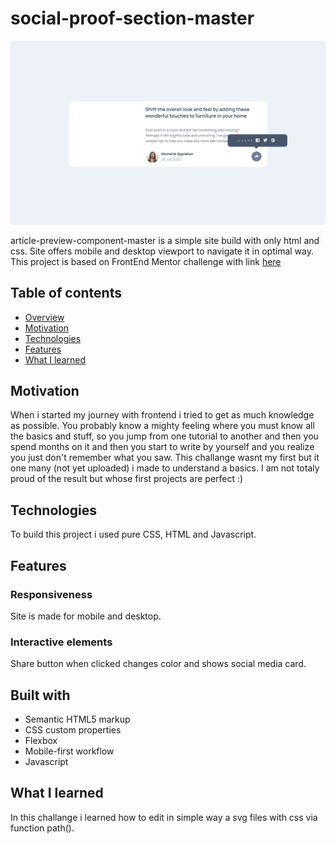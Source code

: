 # social-proof-section-master

![image](https://github.com/molszewski34/article-preview-component-master/blob/main/article-preview-component-master.png)

article-preview-component-master is a simple site build with only html and css. Site offers mobile and desktop viewport to navigate it in optimal way. This project is based on FrontEnd Mentor challenge with link [here](https://www.frontendmentor.io/challenges/article-preview-component-dYBN_pYFT)

## Table of contents

- [Overview](#overview)
- [Motivation](#motivation)
- [Technologies](#technologies)
- [Features](#features)
- [What I learned](#what-i-learned)


## Motivation
When i started my journey with frontend i tried to get as much knowledge as possible. You probably know a mighty feeling where you must know all the basics and stuff, so you jump from one tutorial to another and then you spend months on it and then you start to write by yourself and you realize you just don't remember what you saw. This challange wasnt my first but it one many (not yet uploaded) i made to understand a basics. I am not totaly proud of the result but whose first projects are perfect :)


## Technologies 
To build this project i used pure CSS, HTML and Javascript.

## Features 

### Responsiveness
Site is made for mobile and desktop.


### Interactive elements
Share button when clicked changes color and shows social media card. 

## Built with
- Semantic HTML5 markup
- CSS custom properties
- Flexbox
- Mobile-first workflow
- Javascript

## What I learned

In this challange i learned how to edit in simple way a svg files with css via function path(). 




